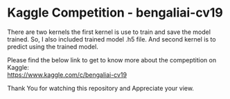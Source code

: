 # Kaggle Competition - bengaliai-cv19

There are two kernels the first kernel is use to train and save the model trained. So, I also included trained model .h5 file.
And second kernel is to predict using the trained model.  
  
Please find the below link to get to know more about the compeptition on Kaggle:  
https://www.kaggle.com/c/bengaliai-cv19  

Thank You for watching this repository and Appreciate your view.
